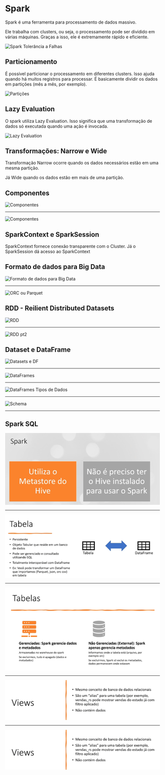 # Spark

Spark é uma ferramenta para processamento de dados massivo.

Ele trabalha com clusters, ou seja, o processamento pode ser dividido em várias máquinas. Graças a isso, ele é extremamente rápido e eficiente.

![Spark Tolerância a Falhas](images/Screenshot_1.png "Spark Tolerância a Falhas")

## Particionamento

É possível particionar o processamento em diferentes clusters. Isso ajuda quando há muitos registros para processar. É basicamente dividir os dados em partições (mês a mês, por exemplo).

![Partições](images/Screenshot_2.png "Partições")

## Lazy Evaluation

O spark utiliza Lazy Evaluation. Isso significa que uma transformação de dados só executada quando uma ação é invocada.

![Lazy Evaluation](images/Screenshot_3.png "Lazy Evaluation")

## Transformações: Narrow e Wide

Transformação Narrow ocorre quando os dados necessários estão em uma mesma partição.

Já Wide quando os dados estão em mais de uma partição.

## Componentes

![Componentes](images/Screenshot_4.png "Componentes")

---

![Componentes](images/Screenshot_5.png "Componentes")

## SparkContext e SparkSession

SparkContext fornece conexão transparente com o Cluster. Já o SparkSession dá acesso ao SparkContext

## Formato de dados para Big Data

![Formato de dados para Big Data](images/Screenshot_6.png "Formato de dados para Big Data")

---

![ORC ou Parquet](images/Screenshot_7.png "ORC ou Parquet")

## RDD - Reilient Distributed Datasets

![RDD](images/Screenshot_8.png "RDD")

---

![RDD pt2](images/Screenshot_9.png "RDD pt2")

## Dataset e DataFrame

![Datasets e DF](images/Screenshot_10.png "Datasets e DF")

---

![DataFrames](images/Screenshot_11.png "DataFrames")

---

![DataFrames Tipos de Dados](images/Screenshot_12.png "DataFrames Tipos de Dados")

---

![Schema](images/Screenshot_13.png "Schema")

---

## Spark SQL

![Spark SQL](images/Screenshot_14.png "Spark SQL")

---

![Tabela](images/Screenshot_15.png "Tabela")

---

![Tabela comum e externa](images/Screenshot_16.png "Tabela comum e externa")

---

![Views](images/Screenshot_17.png "Views")

---

![Tipos de Views](images/Screenshot_17.png "Tipos de Views")

